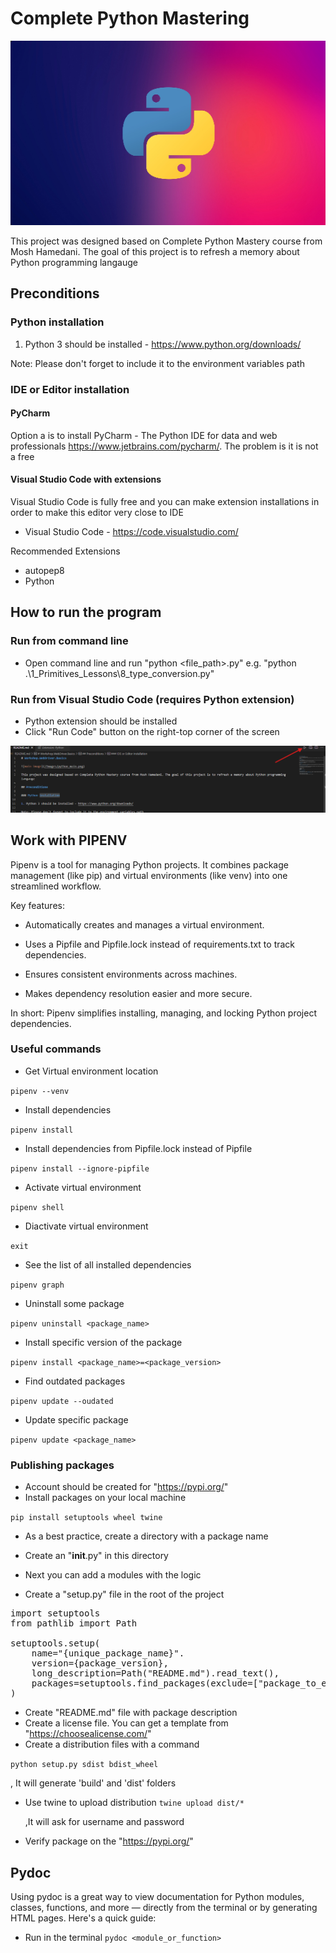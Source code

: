 # Complete Python Mastering

![main image](/images/python_main.png)

This project was designed based on Complete Python Mastery course from Mosh Hamedani. The goal of this project is to refresh a memory about Python programming langauge

## Preconditions

### Python installation

1. Python 3 should be installed - https://www.python.org/downloads/

Note: Please don't forget to include it to the environment variables path

### IDE or Editor installation

#### PyCharm

Option a is to install PyCharm - The Python IDE for data and web professionals https://www.jetbrains.com/pycharm/. The problem is it is not a free

#### Visual Studio Code with extensions

Visual Studio Code is fully free and you can make extension installations in order to make this editor very close to IDE

- Visual Studio Code - https://code.visualstudio.com/

Recommended Extensions

- autopep8
- Python

## How to run the program

### Run from command line

- Open command line and run "python <file_path>.py" e.g. "python .\1_Primitives_Lessons\8_type_conversion.py"

### Run from Visual Studio Code (requires Python extension)

- Python extension should be installed
- Click "Run Code" button on the right-top corner of the screen

![run code image](/images/run_code.png)

## Work with PIPENV

Pipenv is a tool for managing Python projects. It combines package management (like pip) and virtual environments (like venv) into one streamlined workflow.

Key features:

- Automatically creates and manages a virtual environment.

- Uses a Pipfile and Pipfile.lock instead of requirements.txt to track dependencies.

- Ensures consistent environments across machines.

- Makes dependency resolution easier and more secure.

In short: Pipenv simplifies installing, managing, and locking Python project dependencies.

### Useful commands

- Get Virtual environment location

`pipenv --venv`

- Install dependencies

`pipenv install`

- Install dependencies from Pipfile.lock instead of Pipfile

`pipenv install --ignore-pipfile`

- Activate virtual environment

`pipenv shell`

- Diactivate virtual environment

`exit`

- See the list of all installed dependencies

`pipenv graph`

- Uninstall some package

`pipenv uninstall <package_name>`

- Install specific version of the package

`pipenv install <package_name>=<package_version>`

- Find outdated packages

`pipenv update --oudated`

- Update specific package

`pipenv update <package_name>`

### Publishing packages

- Account should be created for "https://pypi.org/"
- Install packages on your local machine

`pip install setuptools wheel twine`

- As a best practice, create a directory with a package name

- Create an "**init**.py" in this directory

- Next you can add a modules with the logic

- Create a "setup.py" file in the root of the project

<pre>
import setuptools
from pathlib import Path

setuptools.setup(
    name="{unique_package_name}".
    version={package_version},
    long_description=Path("README.md").read_text(),
    packages=setuptools.find_packages(exclude=["package_to_exclude"])
)
</pre>

- Create "README.md" file with package description
- Create a license file. You can get a template from "https://choosealicense.com/"
- Create a distribution files with a command

`python setup.py sdist bdist_wheel`

, It will generate 'build' and 'dist' folders

- Use twine to upload distribution
  `twine upload dist/*`

  ,It will ask for username and password

- Verify package on the "https://pypi.org/"

## Pydoc

Using pydoc is a great way to view documentation for Python modules, classes, functions, and more — directly from the terminal or by generating HTML pages. Here's a quick guide:

- Run in the terminal
  `pydoc <module_or_function>`
